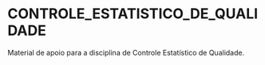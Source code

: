 # CONTROLE_ESTATISTICO_DE_QUALIDADE
Material de apoio para a disciplina de Controle Estatístico de Qualidade.
